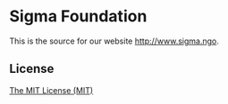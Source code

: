 # Sigma Foundation

This is the source for our website http://www.sigma.ngo.

## License

[The MIT License (MIT)](https://raw.githubusercontent.com/xxx/master/LICENSE)
